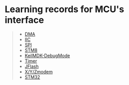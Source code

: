 # Learning records for MCU's interface

> - [DMA](https://nbviewer.jupyter.org/github/openxzx/learn-records/blob/master/mcu/dma/DMA.ipynb)
> - [IIC](https://nbviewer.jupyter.org/github/openxzx/learn-records/blob/master/mcu/iic/IIC.ipynb)
> - [SPI](https://nbviewer.jupyter.org/github/openxzx/learn-records/blob/master/mcu/spi/SPI.ipynb)
> - [STM8](https://nbviewer.jupyter.org/github/openxzx/learn-records/blob/master/mcu/stm8/stm8.ipynb)
> - [KeilMDK-DebugMode](https://nbviewer.jupyter.org/github/openxzx/learn-records/blob/master/mcu/keil/KeilMDK-debug-mode.ipynb)
> - [Timer](https://nbviewer.jupyter.org/github/openxzx/learn-records/blob/master/mcu/timer/timer.ipynb)
> - [JFlash](https://nbviewer.jupyter.org/github/openxzx/learn-records/blob/master/mcu/jflash/JFlash.ipynb)
> - [X/Y/Zmodem](https://nbviewer.jupyter.org/github/openxzx/learn-records/blob/master/mcu/xyzmodem/xyzmodem.ipynb)
> - [STM32](https://nbviewer.jupyter.org/github/openxzx/learn-records/blob/master/mcu/stm32/stm32-usb.ipynb)
